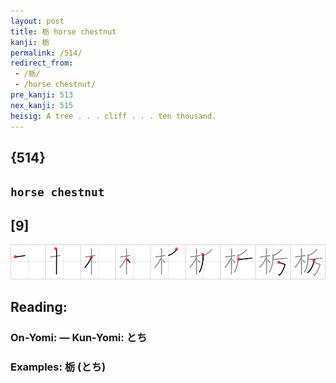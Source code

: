 ```yaml
---
layout: post
title: 栃 horse chestnut
kanji: 栃
permalink: /514/
redirect_from:
 - /栃/
 - /horse chestnut/
pre_kanji: 513
nex_kanji: 515
heisig: A tree . . . cliff . . . ten thousand.
---
```


## {514}

## `horse chestnut`

## [9]

<div class="stroke"><img src="../images/E6A083.png" /></div>

## Reading:

### On-Yomi:  &mdash; Kun-Yomi: とち

### Examples: 栃 (とち)
